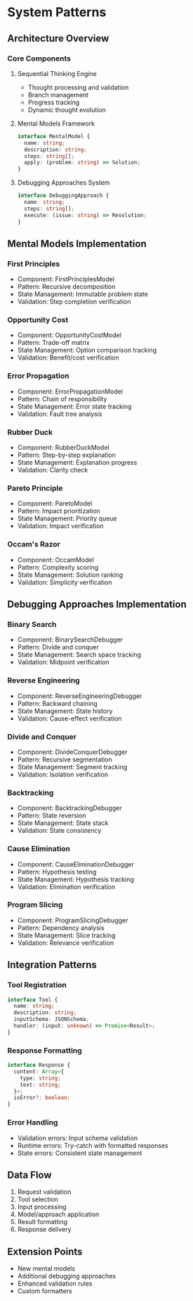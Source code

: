 # System Patterns

## Architecture Overview

### Core Components
1. Sequential Thinking Engine
   - Thought processing and validation
   - Branch management
   - Progress tracking
   - Dynamic thought evolution

2. Mental Models Framework
   ```typescript
   interface MentalModel {
     name: string;
     description: string;
     steps: string[];
     apply: (problem: string) => Solution;
   }
   ```

3. Debugging Approaches System
   ```typescript
   interface DebuggingApproach {
     name: string;
     steps: string[];
     execute: (issue: string) => Resolution;
   }
   ```

## Mental Models Implementation

### First Principles
- Component: FirstPrinciplesModel
- Pattern: Recursive decomposition
- State Management: Immutable problem state
- Validation: Step completion verification

### Opportunity Cost
- Component: OpportunityCostModel
- Pattern: Trade-off matrix
- State Management: Option comparison tracking
- Validation: Benefit/cost verification

### Error Propagation
- Component: ErrorPropagationModel
- Pattern: Chain of responsibility
- State Management: Error state tracking
- Validation: Fault tree analysis

### Rubber Duck
- Component: RubberDuckModel
- Pattern: Step-by-step explanation
- State Management: Explanation progress
- Validation: Clarity check

### Pareto Principle
- Component: ParetoModel
- Pattern: Impact prioritization
- State Management: Priority queue
- Validation: Impact verification

### Occam's Razor
- Component: OccamModel
- Pattern: Complexity scoring
- State Management: Solution ranking
- Validation: Simplicity verification

## Debugging Approaches Implementation

### Binary Search
- Component: BinarySearchDebugger
- Pattern: Divide and conquer
- State Management: Search space tracking
- Validation: Midpoint verification

### Reverse Engineering
- Component: ReverseEngineeringDebugger
- Pattern: Backward chaining
- State Management: State history
- Validation: Cause-effect verification

### Divide and Conquer
- Component: DivideConquerDebugger
- Pattern: Recursive segmentation
- State Management: Segment tracking
- Validation: Isolation verification

### Backtracking
- Component: BacktrackingDebugger
- Pattern: State reversion
- State Management: State stack
- Validation: State consistency

### Cause Elimination
- Component: CauseEliminationDebugger
- Pattern: Hypothesis testing
- State Management: Hypothesis tracking
- Validation: Elimination verification

### Program Slicing
- Component: ProgramSlicingDebugger
- Pattern: Dependency analysis
- State Management: Slice tracking
- Validation: Relevance verification

## Integration Patterns

### Tool Registration
```typescript
interface Tool {
  name: string;
  description: string;
  inputSchema: JSONSchema;
  handler: (input: unknown) => Promise<Result>;
}
```

### Response Formatting
```typescript
interface Response {
  content: Array<{
    type: string;
    text: string;
  }>;
  isError?: boolean;
}
```

### Error Handling
- Validation errors: Input schema validation
- Runtime errors: Try-catch with formatted responses
- State errors: Consistent state management

## Data Flow
1. Request validation
2. Tool selection
3. Input processing
4. Model/approach application
5. Result formatting
6. Response delivery

## Extension Points
- New mental models
- Additional debugging approaches
- Enhanced validation rules
- Custom formatters
